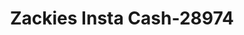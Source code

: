 ---
f_zip-code: 77590
f_state-code: TX
title: Zackies Insta Cash-28974
f_phone: 409-945-9932
f_city-only: Texas City
f_address: 2902 Fm 1765 Texas City
f_location-unique-id: '28974'
slug: zackies-insta-cash-28974
updated-on: '2024-05-30T13:46:58.046Z'
created-on: '2024-05-30T13:36:59.803Z'
published-on: '2024-05-30T13:54:32.469Z'
f_city-state: cms/city/texas-city-tx.md
f_company: cms/company/zackies-insta-cash.md
f_state: cms/state/texas.md
layout: '[payday-loan].html'
tags: payday-loan
---